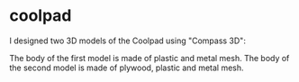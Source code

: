 # coolpad

I designed two 3D models of the Coolpad using "Compass 3D":

  The body of the first model is made of plastic and metal mesh.
  The body of the second model is made of plywood, plastic and metal mesh.
